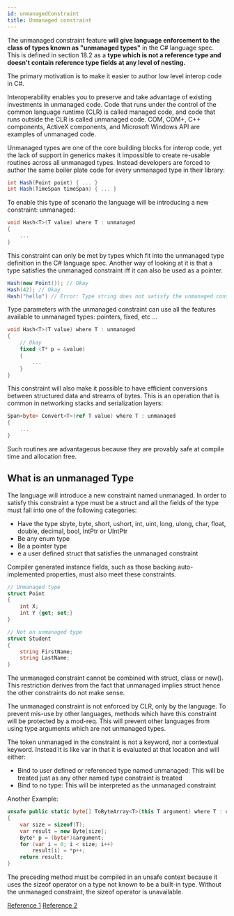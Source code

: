 ```yaml
---
id: unmanagedConstraint
title: Unmanaged constraint
---
```


The unmanaged constraint feature **will give language enforcement to the class of types known as "unmanaged types"** in the C# language spec. This is defined in section 18.2 as a **type which is not a reference type and doesn't contain reference type fields at any level of nesting.**

The primary motivation is to make it easier to author low level interop code in C#.

Interoperability enables you to preserve and take advantage of existing investments in unmanaged code. Code that runs under the control of the common language runtime (CLR) is called managed code, and code that runs outside the CLR is called unmanaged code. COM, COM+, C++ components, ActiveX components, and Microsoft Windows API are examples of unmanaged code.

Unmanaged types are one of the core building blocks for interop code, yet the lack of support in generics makes it impossible to create re-usable routines across all unmanaged types. Instead developers are forced to author the same boiler plate code for every unmanaged type in their library:

```C#
int Hash(Point point) { ... }
int Hash(TimeSpan timeSpan) { ... }
```

To enable this type of scenario the language will be introducing a new constraint: unmanaged:

```C#
void Hash<T>(T value) where T : unmanaged
{
    ...
}
```

This constraint can only be met by types which fit into the unmanaged type definition in the C# language spec. Another way of looking at it is that a type satisfies the unmanaged constraint iff it can also be used as a pointer.

```C#
Hash(new Point()); // Okay
Hash(42); // Okay
Hash("hello") // Error: Type string does not satisfy the unmanaged constraint
```

Type parameters with the unmanaged constraint can use all the features available to unmanaged types: pointers, fixed, etc ...

```C#
void Hash<T>(T value) where T : unmanaged
{
    // Okay
    fixed (T* p = &value)
    {
        ...
    }
}
```

This constraint will also make it possible to have efficient conversions between structured data and streams of bytes. This is an operation that is common in networking stacks and serialization layers:

```C#
Span<byte> Convert<T>(ref T value) where T : unmanaged
{
    ...
}
```

Such routines are advantageous because they are provably safe at compile time and allocation free.

## What is an unmanaged Type

The language will introduce a new constraint named unmanaged. In order to satisfy this constraint a type must be a struct and all the fields of the type must fall into one of the following categories:

- Have the type sbyte, byte, short, ushort, int, uint, long, ulong, char, float, double, decimal, bool, IntPtr or UIntPtr
- Be any enum type
- Be a pointer type
- e a user defined struct that satisfies the unmanaged constraint

Compiler generated instance fields, such as those backing auto-implemented properties, must also meet these constraints.

```C#
// Unmanaged type
struct Point
{
    int X;
    int Y {get; set;}
}

// Not an unmanaged type
struct Student
{
    string FirstName;
    string LastName;
}
```

The unmanaged constraint cannot be combined with struct, class or new(). This restriction derives from the fact that unmanaged implies struct hence the other constraints do not make sense.

The unmanaged constraint is not enforced by CLR, only by the language. To prevent mis-use by other languages, methods which have this constraint will be protected by a mod-req. This will prevent other languages from using type arguments which are not unmanaged types.

The token unmanaged in the constraint is not a keyword, nor a contextual keyword. Instead it is like var in that it is evaluated at that location and will either:

- Bind to user defined or referenced type named unmanaged: This will be treated just as any other named type constraint is treated
- Bind to no type: This will be interpreted as the unmanaged constraint

Another Example:

```cs
unsafe public static byte[] ToByteArray<T>(this T argument) where T : unmanaged
{
    var size = sizeof(T);
    var result = new Byte[size];
    Byte* p = (byte*)&argument;
    for (var i = 0; i < size; i++)
        result[i] = *p++;
    return result;
}
```

The preceding method must be compiled in an unsafe context because it uses the sizeof operator on a type not known to be a built-in type. Without the unmanaged constraint, the sizeof operator is unavailable.

[Reference 1](https://docs.microsoft.com/en-us/dotnet/csharp/language-reference/proposals/csharp-7.3/blittable)
[Reference 2](https://docs.microsoft.com/en-us/dotnet/csharp/programming-guide/generics/constraints-on-type-parameters#unmanaged-constraint)
